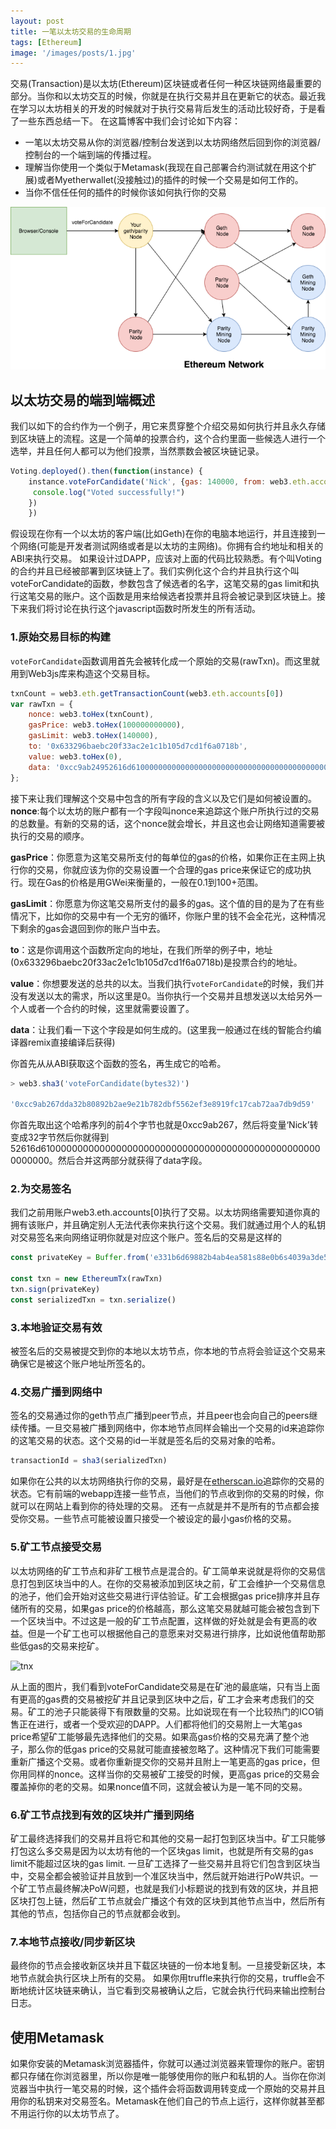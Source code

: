 ```yaml
---
layout: post
title: 一笔以太坊交易的生命周期
tags: [Ethereum]
image: '/images/posts/1.jpg'
---
```



交易(Transaction)是以太坊(Ethereum)区块链或者任何一种区块链网络最重要的部分。当你和以太坊交互的时候，你就是在执行交易并且在更新它的状态。最近我在学习以太坊相关的开发的时候就对于执行交易背后发生的活动比较好奇，于是看了一些东西总结一下。
在这篇博客中我们会讨论如下内容：

- 一笔以太坊交易从你的浏览器/控制台发送到以太坊网络然后回到你的浏览器/控制台的一个端到端的传播过程。
- 理解当你使用一个类似于Metamask(我现在自己部署合约测试就在用这个扩展)或者Myetherwallet(没接触过)的插件的时候一个交易是如何工作的。
- 当你不信任任何的插件的时候你该如何执行你的交易
  
![ethereum_network](/images/posts/ethereum_network.png)

##  以太坊交易的端到端概述
我们以如下的合约作为一个例子，用它来贯穿整个介绍交易如何执行并且永久存储到区块链上的流程。这是一个简单的投票合约，这个合约里面一些候选人进行一个选举，并且任何人都可以为他们投票，当然票数会被区块链记录。

```javascript
Voting.deployed().then(function(instance) {
    instance.voteForCandidate('Nick', {gas: 140000, from: web3.eth.accounts[0]}).then(function(r) {
     console.log("Voted successfully!")
    })
    })
```
假设现在你有一个以太坊的客户端(比如Geth)在你的电脑本地运行，并且连接到一个网络(可能是开发者测试网络或者是以太坊的主网络)。你拥有合约地址和相关的ABI来执行交易。
如果设计过DAPP，应该对上面的代码比较熟悉。有个叫Voting的合约并且已经被部署到区块链上了。我们实例化这个合约并且执行这个叫voteForCandidate的函数，参数包含了候选者的名字，这笔交易的gas limit和执行这笔交易的账户。这个函数是用来给候选者投票并且将会被记录到区块链上。接下来我们将讨论在执行这个javascript函数时所发生的所有活动。

### 1.原始交易目标的构建
`voteForCandidate`函数调用首先会被转化成一个原始的交易(rawTxn)。而这里就用到Web3js库来构造这个交易目标。

```javascript
txnCount = web3.eth.getTransactionCount(web3.eth.accounts[0])
var rawTxn = {
    nonce: web3.toHex(txnCount),
    gasPrice: web3.toHex(100000000000),
    gasLimit: web3.toHex(140000),
    to: '0x633296baebc20f33ac2e1c1b105d7cd1f6a0718b',
    value: web3.toHex(0),
    data: '0xcc9ab24952616d6100000000000000000000000000000000000000000000000000000000'
};
```
接下来让我们理解这个交易中包含的所有字段的含义以及它们是如何被设置的。
**nonce**:每个以太坊的账户都有一个字段叫nonce来追踪这个账户所执行过的交易的总数量。有新的交易的话，这个nonce就会增长，并且这也会让网络知道需要被执行的交易的顺序。

**gasPrice**：你愿意为这笔交易所支付的每单位的gas的价格，如果你正在主网上执行你的交易，你就应该为你的交易设置一个合理的gas price来保证它的成功执行。现在Gas的价格是用GWei来衡量的，一般在0.1到100+范围。

**gasLimit**：你愿意为你这笔交易所支付的最多的gas。这个值的目的是为了在有些情况下，比如你的交易中有一个无穷的循环，你账户里的钱不会全花光，这种情况下剩余的gas会退回到你的账户当中去。

**to**：这是你调用这个函数所定向的地址，在我们所举的例子中，地址(0x633296baebc20f33ac2e1c1b105d7cd1f6a0718b)是投票合约的地址。

**value**：你想要发送的总共的以太。当我们执行`voteForCandidate`的时候，我们并没有发送以太的需求，所以这里是0。当你执行一个交易并且想发送以太给另外一个人或者一个合约的时候，这里就需要设置了。

**data**：让我们看一下这个字段是如何生成的。(这里我一般通过在线的智能合约编译器remix直接编译后获得)

你首先从从ABI获取这个函数的签名，再生成它的哈希。
```javascript
> web3.sha3('voteForCandidate(bytes32)')

'0xcc9ab267dda32b80892b2ae9e21b782dbf5562ef3e8919fc17cab72aa7db9d59'
```
你首先取出这个哈希序列的前4个字节也就是0xcc9ab267，然后将变量‘Nick’转变成32字节然后你就得到52616d6100000000000000000000000000000000000000000000000000000000。然后合并这两部分就获得了data字段。

### 2.为交易签名
我们之前用账户web3.eth.accounts[0]执行了交易。以太坊网络需要知道你真的拥有该账户，并且确定别人无法代表你来执行这个交易。我们就通过用个人的私钥对交易签名来向网络证明你就是对应这个账户。签名后的交易是这样的

```javascript
const privateKey = Buffer.from('e331b6d69882b4ab4ea581s88e0b6s4039a3de5967d88dfdcffdd2270c0fd109', 'hex')

const txn = new EthereumTx(rawTxn)
txn.sign(privateKey)
const serializedTxn = txn.serialize()
```
### 3.本地验证交易有效
被签名后的交易被提交到你的本地以太坊节点，你本地的节点将会验证这个交易来确保它是被这个账户地址所签名的。

### 4.交易广播到网络中
签名的交易通过你的geth节点广播到peer节点，并且peer也会向自己的peers继续传播。一旦交易被广播到网络中，你本地节点同样会输出一个交易的id来追踪你的这笔交易的状态。这个交易的id一半就是签名后的交易对象的哈希。
```javascript
transactionId = sha3(serializedTxn)
```

如果你在公共的以太坊网络执行你的交易，最好是在[etherscan.io](https://etherscan.io)追踪你的交易的状态。它有前端的webapp连接一些节点，当他们的节点收到你的交易的时候，你就可以在网站上看到你的待处理的交易。
还有一点就是并不是所有的节点都会接受你交易。一些节点可能被设置只接受一个被设定的最小gas价格的交易。

### 5.矿工节点接受交易
以太坊网络的矿工节点和非矿工根节点是混合的。矿工简单来说就是将你的交易信息打包到区块当中的人。在你的交易被添加到区块之前，矿工会维护一个交易信息的池子，他们会开始对这些交易进行评估验证。矿工会根据gas price排序并且存储所有的交易，如果gas price的价格越高，那么这笔交易就越可能会被包含到下一个区块当中。不过这是一般的矿工节点配置，这样做的好处就是会有更高的收益。但是一个矿工也可以根据他自己的意愿来对交易进行排序，比如说他值帮助那些低gas的交易来挖矿。


![tnx](/images/posts/tnx.png)


从上面的图片，我们看到voteForCandidate交易是在矿池的最底端，只有当上面有更高的gas费的交易被挖矿并且记录到区块中之后，矿工才会来考虑我们的交易。矿工的池子只能装得下有限数量的交易。比如说现在有一个比较热门的ICO销售正在进行，或者一个受欢迎的DAPP。人们都将他们的交易附上一大笔gas price希望矿工能够最先选择他们的交易。如果高gas价格的交易充满了整个池子，那么你的低gas price的交易就可能直接被忽略了。这种情况下我们可能需要重新广播这个交易。或者你重新提交你的交易并且附上一笔更高的gas price，但你用同样的nonce。这样当你的交易被矿工接受的时候，更高gas price的交易会覆盖掉你的老的交易。如果nonce值不同，这就会被认为是一笔不同的交易。

### 6.矿工节点找到有效的区块并广播到网络
矿工最终选择我们的交易并且将它和其他的交易一起打包到区块当中。矿工只能够打包这么多交易是因为以太坊有他的一个区块gas limit，也就是所有交易的gas limit不能超过区块的gas limit.
一旦矿工选择了一些交易并且将它们包含到区块当中，交易全都会被验证并且放到一个准区块当中，然后就开始进行PoW共识。一个矿工节点最终解决PoW问题，也就是我们小标题说的找到有效的区块，并且把区块打包上链，然后矿工节点就会广播这个有效的区块到其他节点当中，然后所有其他的节点，包括你自己的节点就都会收到。

### 7.本地节点接收/同步新区块
最终你的节点会接收新区块并且下载区块链的一份本地复制。一旦接受新区块，本地节点就会执行区块上所有的交易。
如果你用truffle来执行你的交易，truffle会不断地统计区块链来确认，当它看到交易被确认之后，它就会执行代码来输出控制台日志。

## 使用Metamask
如果你安装的Metamask浏览器插件，你就可以通过浏览器来管理你的账户。密钥都只存储在你浏览器里，所以你是唯一能够使用你的账户和私钥的人。当你在你浏览器当中执行一笔交易的时候，这个插件会将函数调用转变成一个原始的交易并且用你的私钥来对交易签名。Metamask在他们自己的节点上运行，这样你就甚至都不用运行你的以太坊节点了。



